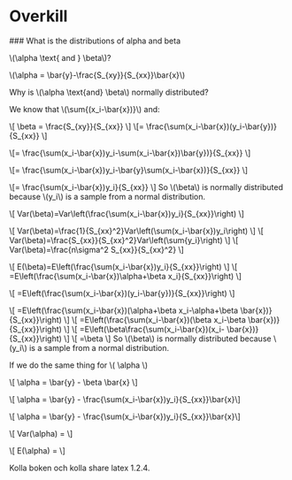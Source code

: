 # Overkill

### What is the distributions of alpha and beta


\\(\alpha \text{ and } \beta\\)?

\\(\alpha = \bar{y}-\frac{S_{xy}}{S_{xx}}\bar{x}\\)

Why is \\(\alpha \text{and} \beta\\) normally distributed?

We know that \\(\sum{(x_i-\bar{x})}\\) and:

\\[
\beta = \frac{S_{xy}}{S_{xx}}
\\]
\\[= \frac{\sum(x_i-\bar{x})(y_i-\bar{y})}{S_{xx}}
\\]

\\[= \frac{\sum(x_i-\bar{x})y_i-\sum(x_i-\bar{x})\bar{y})}{S_{xx}}
\\]

\\[=
\frac{\sum(x_i-\bar{x})y_i-\bar{y}\sum(x_i-\bar{x})}{S_{xx}}
\\]

\\[=
\frac{\sum(x_i-\bar{x})y_i}{S_{xx}}
\\]
So \\(\beta\\) is normally distributed because \\(y_i\\) is a sample from a normal distribution.

\\[ Var(\beta)=Var\left(\frac{\sum(x_i-\bar{x})y_i}{S_{xx}}\right)
\\]

\\[ Var(\beta)=\frac{1}{S_{xx}^2}Var\left(\sum(x_i-\bar{x})y_i\right)
\\]
\\[ Var(\beta)=\frac{S_{xx}}{S_{xx}^2}Var\left(\sum{y_i}\right)
\\]
\\[ Var(\beta)=\frac{n\sigma^2 S_{xx}}{S_{xx}^2}
\\]

\\[ E(\beta)=E\left(\frac{\sum(x_i-\bar{x})y_i}{S_{xx}}\right)
\\]
\\[ =E\left(\frac{\sum(x_i-\bar{x})\alpha+\beta x_i}{S_{xx}}\right)
\\]

\\[ =E\left(\frac{\sum(x_i-\bar{x})(y_i-\bar{y})}{S_{xx}}\right)
\\]

\\[ =E\left(\frac{\sum(x_i-\bar{x})(\alpha+\beta x_i-\alpha+\beta \bar{x})}{S_{xx}}\right)
\\]
\\[ =E\left(\frac{\sum(x_i-\bar{x})(\beta x_i-\beta \bar{x})}{S_{xx}}\right)
\\]
\\[ =E\left(\beta\frac{\sum(x_i-\bar{x})(x_i- \bar{x})}{S_{xx}}\right)
\\]
\\[ =\beta
\\]
So \\(\beta\\) is normally distributed because \\(y_i\\) is a sample from a normal distribution.

If we do the same thing for \\( \alpha \\)

\\[ \alpha = \bar{y} - \beta \bar{x} \\]

\\[ \alpha = \bar{y} - \frac{\sum(x_i-\bar{x})y_i}{S_{xx}}\bar{x}\\]

\\[ \alpha = \bar{y} - \frac{\sum(x_i-\bar{x})y_i}{S_{xx}}\bar{x}\\]


\\[ Var(\alpha) =  \\]

\\[ E(\alpha) =  \\]



Kolla boken och kolla share latex 1.2.4.
